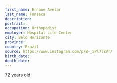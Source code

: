 ```yaml
---
first_name: Ernane Avelar
last_name: Fonseca
description: 
portrait: 
occupation: Orthopedist
employer: Hospital Life Center
city: Belo Horizonte
province: 
country: Brazil
source: https://www.instagram.com/p/B-_5Pl7lZVT/
birth_date: 
death_date: 
---
```


72 years old.